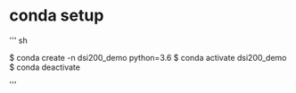 

# conda setup

''' sh

$ conda create -n dsi200_demo python=3.6
$ conda activate dsi200_demo
$ conda deactivate

'''


